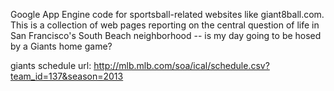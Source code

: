 Google App Engine code for sportsball-related websites like
giant8ball.com.  This is a collection of web pages reporting on the
central question of life in San Francisco's South Beach neighborhood
-- is my day going to be hosed by a Giants home game?

giants schedule url:
http://mlb.mlb.com/soa/ical/schedule.csv?team_id=137&season=2013
